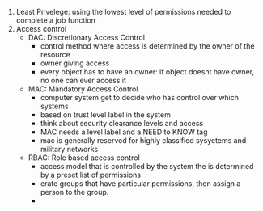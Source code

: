 1. Least Privelege: using the lowest level of permissions needed to complete a job function
2. Access control 
	- DAC: Discretionary Access Control 
		- control method where access is determined by the owner of the resource 
		- owner giving access 
		- every object has to have an owner: if object doesnt have owner, no one can ever access it 
	- MAC: Mandatory Access Control 
		- computer system get to decide who has control over which systems 
		- based on  trust level label in the system 
		- think about security clearance levels and access 
		- MAC needs a level label and a NEED to KNOW tag
		- mac is generally reserved for highly classified sysyetems and military networks
	- RBAC: Role based access control 
		- access model that is controlled by the system the is determined by a preset list of permissions
		- crate groups that have particular permissions, then assign a person to the group. 
		- 